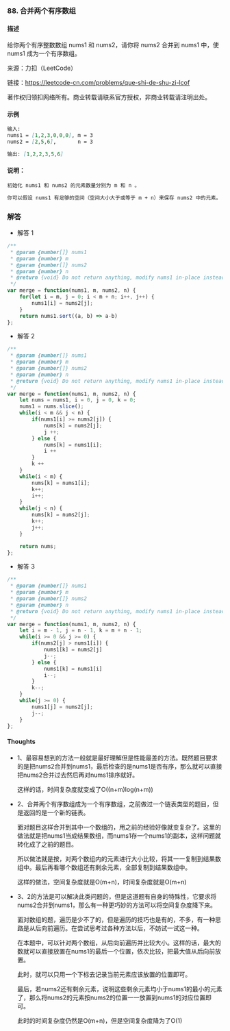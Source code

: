 ### 88. 合并两个有序数组

#### 描述

给你两个有序整数数组 nums1 和 nums2，请你将 nums2 合并到 nums1 中，使 nums1 成为一个有序数组。

来源：力扣（LeetCode）

链接：https://leetcode-cn.com/problems/que-shi-de-shu-zi-lcof

著作权归领扣网络所有。商业转载请联系官方授权，非商业转载请注明出处。

#### 示例

```md
输入:
nums1 = [1,2,3,0,0,0], m = 3
nums2 = [2,5,6],       n = 3

输出: [1,2,2,3,5,6]
```


#### 说明：
```md
初始化 nums1 和 nums2 的元素数量分别为 m 和 n 。

你可以假设 nums1 有足够的空间（空间大小大于或等于 m + n）来保存 nums2 中的元素。
```

### 解答

+ 解答 1
```js
/**
 * @param {number[]} nums1
 * @param {number} m
 * @param {number[]} nums2
 * @param {number} n
 * @return {void} Do not return anything, modify nums1 in-place instead.
 */
var merge = function(nums1, m, nums2, n) {
    for(let i = m, j = 0; i < m + n; i++, j++) {
        nums1[i] = nums2[j];
    }
    return nums1.sort((a, b) => a-b)
};
```

+ 解答 2
```js
/**
 * @param {number[]} nums1
 * @param {number} m
 * @param {number[]} nums2
 * @param {number} n
 * @return {void} Do not return anything, modify nums1 in-place instead.
 */
var merge = function(nums1, m, nums2, n) {
    let nums = nums1, i = 0, j = 0, k = 0;
    nums1 = nums.slice();
    while(i < m && j < n) {
        if(nums1[i] >= nums2[j]) {
            nums[k] = nums2[j];
            j ++;
        } else {
            nums[k] = nums1[i];
            i ++
        }
        k ++
    }
    while(i < m) {
        nums[k] = nums1[i];
        k++;
        i++;
    }
    while(j < n) {
        nums[k] = nums2[j];
        k++;
        j++;
    }

    return nums;
};
```

+ 解答 3
```js
/**
 * @param {number[]} nums1
 * @param {number} m
 * @param {number[]} nums2
 * @param {number} n
 * @return {void} Do not return anything, modify nums1 in-place instead.
 */
var merge = function(nums1, m, nums2, n) {
    let i = m - 1, j = n - 1, k = m + n - 1;
    while(i >= 0 && j >= 0) {
        if(nums2[j] > nums1[i]) {
            nums1[k] = nums2[j]
            j--;
        } else {
            nums1[k] = nums1[i]
            i--;
        }
        k--;
    }
    while(j >= 0) {
        nums1[j] = nums2[j];
        j--;
    }
};
```

#### Thoughts

+ 1、最容易想到的方法一般就是最好理解但是性能最差的方法。既然题目要求的是把nums2合并到nums1，最后检查的是nums1是否有序，那么就可以直接把nums2合并过去然后再对nums1排序就好。

  这样的话，时间复杂度就变成了O((n+m)log(n+m))

+ 2、合并两个有序数组成为一个有序数组，之前做过一个链表类型的题目，但是返回的是一个新的链表。

  面对题目这样合并到其中一个数组的，用之前的经验好像就变复杂了。这里的做法就是把nums1当成结果数组，而nums1存一个nums1的副本，这样问题就转化成了之前的题目。

  所以做法就是按，对两个数组内的元素进行大小比较，将其一一复制到结果数组中。最后再看哪个数组还有剩余元素，全部复制到结果数组中。

  这样的做法，空间复杂度就是O(m+n)，时间复杂度就是O(m+n)

+ 3、2的方法是可以解决此类问题的，但是这道题有自身的特殊性，它要求将nums2合并到nums1，那么有一种更巧妙的方法可以将空间复杂度降下来。

  面对数组的题，遍历是少不了的，但是遍历的技巧也是有的，不多，有一种思路是从后向前遍历。在尝试思考过各种方法以后，不妨试一试这一种。

  在本题中，可以针对两个数组，从后向前遍历并比较大小。这样的话，最大的数就可以直接放置在nums1的最后一个位置，依次比较，把最大值从后向前放置。

  此时，就可以只用一个下标去记录当前元素应该放置的位置即可。

  最后，若nums2还有剩余元素，说明这些剩余元素均小于nums1的最小的元素了，那么将nums2的元素按nums2的位置一一放置到nums1的对应位置即可。

  此时的时间复杂度仍然是O(m+n)，但是空间复杂度降为了O(1)